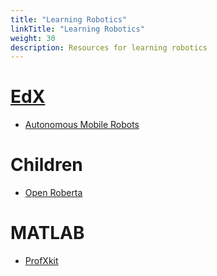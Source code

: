 ```yaml
---
title: "Learning Robotics"
linkTitle: "Learning Robotics"
weight: 30
description: Resources for learning robotics
---
```


# [EdX](https://www.edx.org)

* [Autonomous Mobile Robots](https://www.edx.org/course/autonomous-mobile-robots)

# Children
* [Open Roberta](https://en.wikipedia.org/wiki/Open_Roberta)

# MATLAB
* [ProfXkit](https://github.com/jianxiongxiao/ProfXkit)
